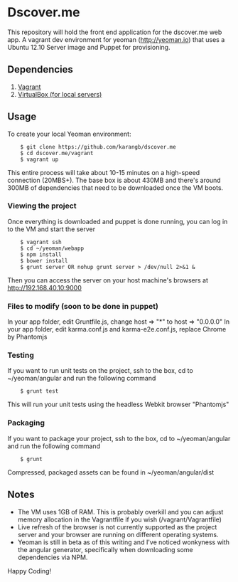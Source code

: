 Dscover.me
==================

This repository will hold the front end application for the dscover.me web app. 
A vagrant dev environment for yeoman (http://yeoman.io) that uses a Ubuntu 12.10 Server image and Puppet for provisioning.

## Dependencies

1. [Vagrant](http://downloads.vagrantup.com/)
2. [VirtualBox (for local servers)](https://www.virtualbox.org/wiki/Downloads)

## Usage

To create your local Yeoman environment:

        $ git clone https://github.com/karangb/dscover.me
        $ cd dscover.me/vagrant
        $ vagrant up

This entire process will take about 10-15 minutes on a high-speed connection (20MBS+). The base box is about 430MB and there's around 300MB of dependencies that need to be downloaded once the VM boots.

### Viewing the project

Once everything is downloaded and puppet is done running, you can log in to the VM and start the server

        $ vagrant ssh
        $ cd ~/yeoman/webapp
        $ npm install
        $ bower install
        $ grunt server OR nohup grunt server > /dev/null 2>&1 &

Then you can access the server on your host machine's browsers at http://192.168.40.10:9000

### Files to modify (soon to be done in puppet)

In your app folder, edit Gruntfile.js, change host => "*" to host => "0.0.0.0"
In your app folder, edit karma.conf.js and karma-e2e.conf.js, replace Chrome by Phantomjs

### Testing

If you want to run unit tests on the project, ssh to the box, cd to ~/yeoman/angular and run the following command

        $ grunt test

This will run your unit tests using the headless Webkit browser "Phantomjs"

### Packaging

If you want to package your project, ssh to the box, cd to ~/yeoman/angular and run the following command

        $ grunt

Compressed, packaged assets can be found in ~/yeoman/angular/dist



## Notes

* The VM uses 1GB of RAM.  This is probably overkill and you can adjust memory allocation in the Vagrantfile if you wish (/vagrant/Vagrantfile)
* Live refresh of the browser is not currently supported as the project server and your browser are running on different operating systems.
* Yeoman is still in beta as of this writing and I've noticed wonkyness with the angular generator, specifically when downloading some dependencies via NPM.

Happy Coding!


